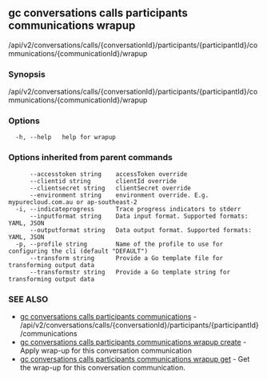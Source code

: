 ## gc conversations calls participants communications wrapup

/api/v2/conversations/calls/{conversationId}/participants/{participantId}/communications/{communicationId}/wrapup

### Synopsis

/api/v2/conversations/calls/{conversationId}/participants/{participantId}/communications/{communicationId}/wrapup

### Options

```
  -h, --help   help for wrapup
```

### Options inherited from parent commands

```
      --accesstoken string    accessToken override
      --clientid string       clientId override
      --clientsecret string   clientSecret override
      --environment string    environment override. E.g. mypurecloud.com.au or ap-southeast-2
  -i, --indicateprogress      Trace progress indicators to stderr
      --inputformat string    Data input format. Supported formats: YAML, JSON
      --outputformat string   Data output format. Supported formats: YAML, JSON
  -p, --profile string        Name of the profile to use for configuring the cli (default "DEFAULT")
      --transform string      Provide a Go template file for transforming output data
      --transformstr string   Provide a Go template string for transforming output data
```

### SEE ALSO

* [gc conversations calls participants communications](gc_conversations_calls_participants_communications.html)	 - /api/v2/conversations/calls/{conversationId}/participants/{participantId}/communications
* [gc conversations calls participants communications wrapup create](gc_conversations_calls_participants_communications_wrapup_create.html)	 - Apply wrap-up for this conversation communication
* [gc conversations calls participants communications wrapup get](gc_conversations_calls_participants_communications_wrapup_get.html)	 - Get the wrap-up for this conversation communication. 


